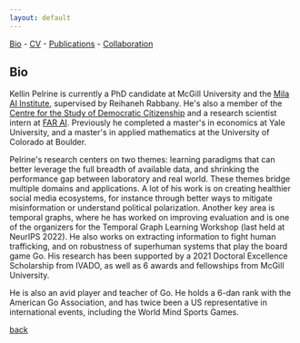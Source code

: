 ```yaml
---
layout: default
---
```


[Bio](./bio.html) - [CV](https://github.com/kellinpelrine/kellinpelrine.github.io/raw/master/assets/KPelrine%20CV%202023-02.pdf) - [Publications](./publications.html) - [Collaboration](./coming-soon.html)

## Bio

Kellin Pelrine is currently a PhD candidate at McGill University and the [Mila AI Institute](https://mila.quebec/en/), supervised by Reihaneh Rabbany. He's also a member of the [Centre for the Study of Democratic Citizenship](https://csdc-cecd.ca/) and a research scientist intern at [FAR AI](https://far.ai/). Previously he completed a master's in economics at Yale University, and a master's in applied mathematics at the University of Colorado at Boulder.

Pelrine's research centers on two themes: learning paradigms that can better leverage the full breadth of available data, and shrinking the performance gap between laboratory and real world. These themes bridge multiple domains and applications. A lot of his work is on creating healthier social media ecosystems, for instance through better ways to mitigate misinformation or understand political polarization. Another key area is temporal graphs, where he has worked on improving evaluation and is one of the organizers for the Temporal Graph Learning Workshop (last held at NeurIPS 2022). He also works on extracting information to fight human trafficking, and on robustness of superhuman systems that play the board game Go. His research has been supported by a 2021 Doctoral Excellence Scholarship from IVADO, as well as 6 awards and fellowships from McGill University.

He is also an avid player and teacher of Go. He holds a 6-dan rank with the American Go Association, and has twice been a US representative in international events, including the World Mind Sports Games.

[back](./)
